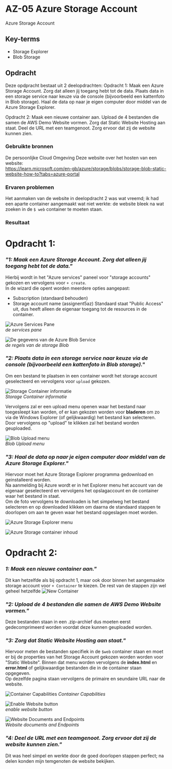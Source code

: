 # AZ-05 Azure Storage Account
Azure Storage Account

## Key-terms
- Storage Explorer
- Blob Storage

## Opdracht
Deze opdpracht bestaat uit 2 deelopdrachten:
Opdracht 1:
Maak een Azure Storage Account. Zorg dat alleen jij toegang hebt tot de data.
Plaats data in een storage service naar keuze via de console (bijvoorbeeld een kattenfoto in Blob storage).
Haal de data op naar je eigen computer door middel van de Azure Storage Explorer.

Opdracht 2:
Maak een nieuwe container aan.
Upload de 4 bestanden die samen de AWS Demo Website vormen.
Zorg dat Static Website Hosting aan staat.
Deel de URL met een teamgenoot. Zorg ervoor dat zij de website kunnen zien.


### Gebruikte bronnen
De persoonlijke Cloud Omgeving
Deze website over het hosten van een website:   
 https://learn.microsoft.com/en-gb/azure/storage/blobs/storage-blob-static-website-how-to?tabs=azure-portal


### Ervaren problemen
Het aanmaken van de website in deelopdracht 2 was wat vreemd; ik had een aparte container aangemaakt wat niet werkte: de website bleek na wat zoeken in de ```$ web``` container te moeten staan.

### Resultaat
# Opdracht 1:
### *"1: Maak een Azure Storage Account. Zorg dat alleen jij toegang hebt tot de data."*   
Hierbij wordt in het "Azure services" paneel voor "storage accounts" gekozen en vervolgens voor ```+ create```.  
In de wizard die opent worden meerdere opties aangepast:
- Subscription (standaard behouden)
- Storage account name (assignent5az)
Standaard staat "Public Access" uit, dus heeft alleen de eigenaar toegang tot de resources in de container.

![Azure Services Pane](/00_includes/Cloud/azure_services.png)  
*de services pane*

![De gegevens van de Azure Blob Service](/00_includes/Cloud/private_blob.png)  
*de regels van de storage Blob*


### *"2: Plaats data in een storage service naar keuze via de console (bijvoorbeeld een kattenfoto in Blob storage)."*  

Om een bestand te plaatsen in een container wordt het storage account geselecteerd en vervolgens voor ```upload``` gekozen.

![Storage Container informatie](/00_includes/Cloud/blob_upload_1.png)  
*Storage Container informatie* 




Vervolgens zal er een upload menu openen waar het bestand naar toegesleept kan worden, of er kan gekozen worden voor **bladeren** om zo via de Windows Explorer (of gelijkwaardig) het bestand kan selecteren. Door vervolgens op "upload" te klikken zal het bestand worden geuploaded.

![Blob Upload menu](/00_includes/Cloud/blob_upload_3.png)  
*Blob Upload menu* 


### *"3: Haal de data op naar je eigen computer door middel van de Azure Storage Explorer."*  

Hiervoor moet het Azure Storage Explorer programma gedownload en geinstalleerd worden.  
Na aanmelding bij Azure wordt er in het Explorer menu het account van de eigenaar geselecteerd en vervolgens het opslagaccount en de container waar het bestand in staat.  
Om de foto vervolgens te downloaden is het simpelweg het bestand selecteren en op downloaded klikken om daarna de standaard stappen te doorlopen om aan te geven waar het bestand opgeslagen moet worden. 

![Azure Storage Explorer menu](/00_includes/Cloud/explorer_1.png)

![Azure Storage container inhoud](/00_includes/Cloud/explorer_2.png)

# Opdracht 2:
### *1: Maak een nieuwe container aan."*
Dit kan hetzelfde als bij opdracht 1, maar ook door binnen het aangemaakte storage account voor ```+ Container``` te kiezen. De rest van de stappen zijn wel geheel hetzelfde 
![New Container](/00_includes/Cloud/new_container.png)


### *"2: Upload de 4 bestanden die samen de AWS Demo Website vormen."*  
Deze bestanden staan in een .zip-archief dus moeten eerst gedecomprimeerd worden voordat deze kunnen geuploaded worden. 

### *"3: Zorg dat Static Website Hosting aan staat."*
Hiervoor meten de bestanden specifiek in de ```$web``` container staan en moet er bij de properties van het Storage Account gekozen worden worden voor "Static Website". Binnen dat menu worden vervolgens de **index.html** en **error.html** of gelijkwaardige bestanden die in de container staan opgegeven.  
Op dezelfde pagina staan vervolgens de primaire en seundaire URL naar de website.

![Container Capabilities](/00_includes/Cloud/static__website_1.png)
*Container Capabilities*

![Enable Website button](/00_includes/Cloud/static__website_enable.png)    
*enable website button*


![Website Documents and Endpoints](/00_includes/Cloud/static__website_2.png)  
*Website documents and Endpoints*

### *"4: Deel de URL met een teamgenoot. Zorg ervoor dat zij de website kunnen zien."*

Dit was heel simpel en werkte door de goed doorlopen stappen perfect; na delen konden mijn temgenoten de website bekijken.

